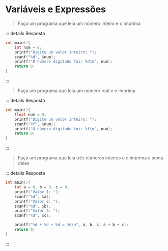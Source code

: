 # Variáveis e Expressões

> Faça um programa que leia um número inteiro e o imprima

::: details Resposta

```c
int main(){
    int num = 0;
    printf("Digite um valor inteiro: ");
    scanf("%d", &num);
    printf("O número digitado foi: %d\n", num);
    return 0;
}
```

:::

> Faça um programa que leia um número real e o imprima

::: details Resposta

```c
int main(){
    float num = 0;
    printf("Digite um valor inteiro: ");
    scanf("%f", &num);
    printf("O número digitado foi: %f\n", num);
    return 0;
}
```

:::

> Faça um programa que leia três números inteiros e o imprima a soma deles

::: details Resposta

```c
int main(){
    int a = 0, b = 0, c = 0;
    printf("Valor 1: ");
    scanf("%d", &a);
    printf("Valor 2: ");
    scanf("%d", &b);
    printf("Valor 3: ");
    scanf("%d", &c);

    printf("%d + %d + %d = %d\n", a, b, c, a + b + c);
    return 0;
}
```

:::
